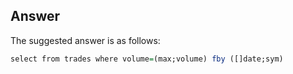 ## Answer
The suggested answer is as follows:

```q
select from trades where volume=(max;volume) fby ([]date;sym)
```
